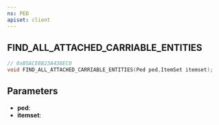 ```yaml
---
ns: PED
apiset: client
---
```

## FIND_ALL_ATTACHED_CARRIABLE_ENTITIES

```c
// 0xB5ACE8B23A438EC0
void FIND_ALL_ATTACHED_CARRIABLE_ENTITIES(Ped ped,ItemSet itemset);
```


## Parameters
* **ped**:
* **itemset**: